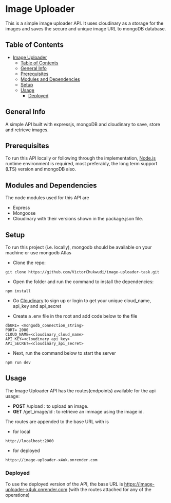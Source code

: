 # Image Uploader
This is a simple image uploader API. It uses cloudinary as a storage for the images and saves the secure and unique image URL to mongoDB database.
## Table of Contents
- [Image Uploader](#image-uploader)
  - [Table of Contents](#table-of-contents)
  - [General Info](#general-info)
  - [Prerequisites](#prerequisites)
  - [Modules and Dependencies](#modules-and-dependencies)
  - [Setup](#setup)
  - [Usage](#usage)
    - [Deployed](#deployed)

## General Info

A simple API built with expressjs, mongoDB and cloudinary to save, store and retrieve images.

## Prerequisites

To run this API locally or following through the implementation, [Node.js](nodejs.org/en) runtime environment is required, most preferably, the long term support (LTS) version and mongoDB also.

## Modules and Dependencies

The node modules used for this API are

- Express
- Mongoose
- Cloudinary
  with their versions shown in the package.json file.

## Setup

To run this project (i.e. locally), mongodb should be available on your machine or use mongodb Atlas

- Clone the repo:

```
git clone https://github.com/VictorChukwudi/image-uploader-task.git
```

- Open the folder and run the command to install the dependencies:

```
npm install
```
- Go [Cloudinary](https://cloudinary.com/) to sign up or login to get your unique cloud_name, api_key and api_secret
  
- Create a .env file in the root and add code below to the file

```
dbURI= <mongodb_connection_string>
PORT= 2000
CLOUD_NAME=<cloudinary_cloud_name>
API_KEY=<cloudinary_api_key>
API_SECRET=<cloudinary_api_secret>
```

- Next, run the command below to start the server

```
npm run dev
```

## Usage

The Image Uploader API has the routes(endpoints) available for the api usage:

- **POST** /upload : to upload an image.
- **GET** /get_image/id : to retrieve an immage using the image id.


The routes are appended to the base URL with is

- for local

```
http://localhost:2000
```

- for deployed

```
https://image-uploader-x4uk.onrender.com
```

### Deployed

To use the deployed version of the API, the base URL is https://image-uploader-x4uk.onrender.com (with the routes attached for any of the operations)
